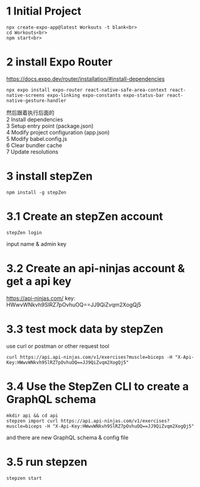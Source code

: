 # 1 Initial Project
    npx create-expo-app@latest Workouts -t blank<br>
    cd Workouts<br>
    npm start<br>


# 2 install Expo Router
https://docs.expo.dev/router/installation/#install-dependencies

    npx expo install expo-router react-native-safe-area-context react-native-screens expo-linking expo-constants expo-status-bar react-native-gesture-handler

然后跟着执行后面的<br>
2 Install dependencies<br>
3 Setup entry point (package.json)<br>
4 Modify project configuration (app.json)<br>
5 Modify babel.config.js<br>
6 Clear bundler cache<br>
7 Update resolutions<br>



# 3 install stepZen
    npm install -g stepZen

# 3.1 Create an stepZen account
    stepZen login
input name & admin key

# 3.2 Create an api-ninjas account & get a api key
https://api-ninjas.com/
key: HWwvWNkvh9SlRZ7pOvhuOQ==JJ9QiZvqm2XogQj5

# 3.3 test mock data by stepZen
use curl or postman or other request tool<br>

    curl https://api.api-ninjas.com/v1/exercises?muscle=biceps -H "X-Api-Key:HWwvWNkvh9SlRZ7pOvhuOQ==JJ9QiZvqm2XogQj5"

# 3.4 Use the StepZen CLI to create a GraphQL schema
    mkdir api && cd api
    stepzen import curl https://api.api-ninjas.com/v1/exercises?muscle=biceps -H "X-Api-Key:HWwvWNkvh9SlRZ7pOvhuOQ==JJ9QiZvqm2XogQj5"
and there are new GraphQL schema & config file

# 3.5 run stepzen
    stepzen start
